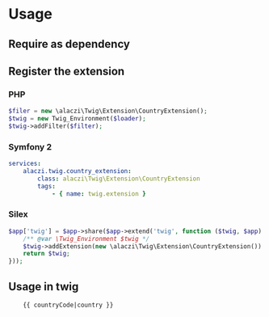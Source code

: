 # Usage


## Require as dependency


## Register the extension


### PHP

```php
$filer = new \alaczi\Twig\Extension\CountryExtension();
$twig = new Twig_Environment($loader);
$twig->addFilter($filter);
```

### Symfony 2

```yaml
services:
    alaczi.twig.country_extension:
        class: alaczi\Twig\Extension\CountryExtension
        tags:
            - { name: twig.extension }
```

### Silex

```php
$app['twig'] = $app->share($app->extend('twig', function ($twig, $app) {
    /** @var \Twig_Environment $twig */
    $twig->addExtension(new \alaczi\Twig\Extension\CountryExtension())
    return $twig;
}));
```

## Usage in twig

```twig
    {{ countryCode|country }}
```
